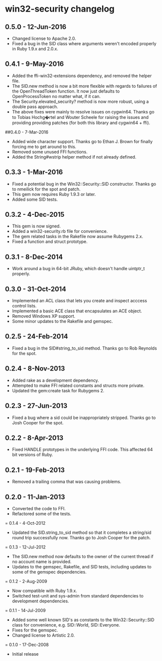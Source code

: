 
# win32-security changelog

<!-- latest_release  0.5.0 -->
<!-- latest_release -->

## 0.5.0 - 12-Jun-2016
* Changed license to Apache 2.0.
* Fixed a bug in the SID class where arguments weren't encoded properly
  in Ruby 1.9.x and 2.0.x.

## 0.4.1 - 9-May-2016
* Added the ffi-win32-extensions dependency, and removed the helper file.
* The SID.new method is now a bit more flexible with regards to failures of
  the OpenThreadToken function. It now just defaults to OpenProcessToken no
  matter what, if it can.
* The Security.elevated_security? method is now more robust, using a double
  pass approach.
* The above fixes were mainly to resolve issues on cygwin64. Thanks go to
  Tobias Hochg�rtel and Wouter Scheele for raising the issues and providing
  providing patches (for both this library and cygwin64 + ffi).

##0.4.0 - 7-Mar-2016
* Added wide character support. Thanks go to Ethan J. Brown for finally forcing
  me to get around to this.
* Removed some unused FFI functions.
* Added the String#wstrip helper method if not already defined.

## 0.3.3 - 1-Mar-2016
* Fixed a potential bug in the Win32::Security::SID constructor. Thanks go
  to nmeilick for the spot and patch.
* This gem now requires Ruby 1.9.3 or later.
* Added some SID tests.

## 0.3.2 - 4-Dec-2015
* This gem is now signed.
* Added a win32-security.rb file for convenience.
* The gem related tasks in the Rakefile now assume Rubygems 2.x.
* Fixed a function and struct prototype.

## 0.3.1 - 8-Dec-2014
* Work around a bug in 64-bit JRuby, which doesn't handle uintptr_t properly.

## 0.3.0 - 31-Oct-2014
* Implemented an ACL class that lets you create and inspect acccess
  control lists.
* Implemented a basic ACE class that encapsulates an ACE object.
* Removed Windows XP support.
* Some minor updates to the Rakefile and gemspec.

## 0.2.5 - 24-Feb-2014
* Fixed a bug in the SID#string_to_sid method. Thanks go to Rob Reynolds
  for the spot.

## 0.2.4 - 8-Nov-2013
* Added rake as a development dependency.
* Attempted to make FFI related constants and structs more private.
* Updated the gem:create task for Rubygems 2.

## 0.2.3 - 27-Jun-2013
* Fixed a bug where a sid could be inappropriately stripped. Thanks
  go to Josh Cooper for the spot.

## 0.2.2 - 8-Apr-2013
* Fixed HANDLE prototypes in the underlying FFI code. This affected
  64 bit versions of Ruby.

## 0.2.1 - 19-Feb-2013
* Removed a trailing comma that was causing problems.

## 0.2.0 - 11-Jan-2013
* Converted the code to FFI.
* Refactored some of the tests.

= 0.1.4 - 4-Oct-2012
* Updated the SID.string_to_sid method so that it completes a string/sid
  round trip successfully now. Thanks go to Josh Cooper for the patch.

= 0.1.3 - 12-Jul-2012
* The SID.new method now defaults to the owner of the current thread if
  no account name is provided.
* Updates to the gemspec, Rakefile, and SID tests, including updates to
  some of the gemspec dependencies.

= 0.1.2 - 2-Aug-2009
* Now compatible with Ruby 1.9.x.
* Switched test-unit and sys-admin from standard dependencies to development
  dependencies.

= 0.1.1 - 14-Jul-2009
* Added some well known SID's as constants to the Win32::Security::SID class
  for convenience, e.g. SID::World, SID::Everyone.
* Fixes for the gemspec.
* Changed license to Artistic 2.0.

= 0.1.0 - 17-Dec-2008
* Initial release
